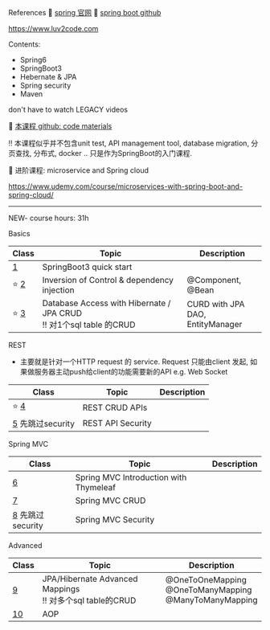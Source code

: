 References
:book: [spring 官网](https://spring.io/)
:book: [spring boot github](https://github.com/spring-projects/spring-boot)

https://www.luv2code.com

Contents:
+ Spring6
+ SpringBoot3
+ Hebernate & JPA
+ Spring security 
+ Maven

don't have to watch LEGACY videos

:book: [本课程 github: code materials](https://github.com/darbyluv2code/spring-boot-3-spring-6-hibernate-for-beginners)

:bangbang: 本课程似乎并不包含unit test, API management tool, database migration, 分页查找, 分布式, docker .. 只是作为SpringBoot的入门课程.



:book: 进阶课程: microservice and Spring cloud

https://www.udemy.com/course/microservices-with-spring-boot-and-spring-cloud/



---



NEW- course hours: 31h



Basics

| Class                      | Topic                                                        | Description                           |
| -------------------------- | ------------------------------------------------------------ | ------------------------------------- |
| [1](./C1/README.md)        | SpringBoot3 quick start                                      |                                       |
| :star: [2](./C2/README.md) | Inversion of Control & dependency injection                  | @Component, <br/>@Bean                |
| :star: [3](./C3/README.md) | Database Access with Hibernate / JPA CRUD <BR> :bangbang: 对1个sql table 的CRUD | CURD with JPA <br/>DAO, EntityManager |

REST 

+ 主要就是针对一个HTTP request 的 service. Request 只能由client 发起, 如果做服务器主动push给client的功能需要新的API e.g. Web Socket

| Class                              | Topic             | Description |
| ---------------------------------- | ----------------- | ----------- |
| :star: [4](./C4/README.md)         | REST CRUD APIs    |             |
| [5](./C5/README.md) 先跳过security | REST API Security |             |

Spring MVC

| Class                              | Topic                                  | Description |
| ---------------------------------- | -------------------------------------- | ----------- |
| [6](./C6/README.md)                | Spring MVC Introduction with Thymeleaf |             |
| [7](./C7/README.md)                | Spring MVC CRUD                        |             |
| [8](./C8/README.md) 先跳过security | Spring MVC Security                    |             |

Advanced 

| Class                 | Topic                                                        | Description                                                  |
| --------------------- | ------------------------------------------------------------ | ------------------------------------------------------------ |
| [9](./C9/README.md)   | JPA/Hibernate Advanced Mappings <br> :bangbang: 对多个sql table的CRUD | @OneToOneMapping <br/>@OneToManyMapping <br/>@ManyToManyMapping |
| [10](./C10/README.md) | AOP                                                          |                                                              |

